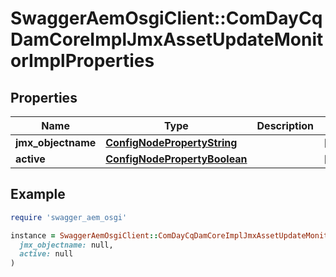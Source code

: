 # SwaggerAemOsgiClient::ComDayCqDamCoreImplJmxAssetUpdateMonitorImplProperties

## Properties

| Name | Type | Description | Notes |
| ---- | ---- | ----------- | ----- |
| **jmx_objectname** | [**ConfigNodePropertyString**](ConfigNodePropertyString.md) |  | [optional] |
| **active** | [**ConfigNodePropertyBoolean**](ConfigNodePropertyBoolean.md) |  | [optional] |

## Example

```ruby
require 'swagger_aem_osgi'

instance = SwaggerAemOsgiClient::ComDayCqDamCoreImplJmxAssetUpdateMonitorImplProperties.new(
  jmx_objectname: null,
  active: null
)
```

